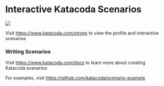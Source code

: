 # Interactive Katacoda Scenarios

[![](http://shields.katacoda.com/katacoda/xtropx/count.svg)](https://www.katacoda.com/xtropx "Get your profile on Katacoda.com")

Visit https://www.katacoda.com/xtropx to view the profile and interactive scenarios

### Writing Scenarios
Visit https://www.katacoda.com/docs to learn more about creating Katacoda scenarios

For examples, visit https://github.com/katacoda/scenario-example
